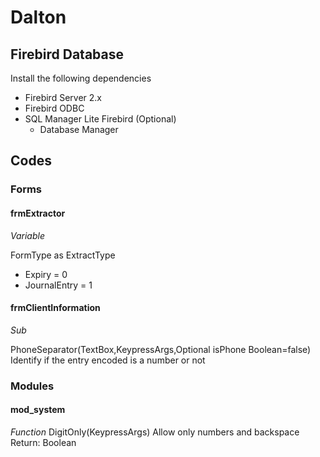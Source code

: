 # Dalton
## Firebird Database

 Install the following dependencies
  - Firebird Server 2.x
  - Firebird ODBC
  - SQL Manager Lite Firebird (Optional)
    - Database Manager

## Codes
### Forms
#### frmExtractor
*Variable*

FormType as ExtractType
 - Expiry = 0
 - JournalEntry = 1

#### frmClientInformation
*Sub*

PhoneSeparator(TextBox,KeypressArgs,Optional isPhone Boolean=false)
 Identify if the entry encoded is a number or not

### Modules
#### mod_system
*Function*
DigitOnly(KeypressArgs)
 Allow only numbers and backspace
 Return: Boolean
